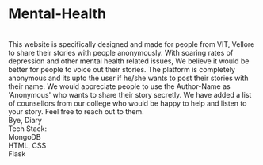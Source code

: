 # Mental-Health
<br>
This website is specifically designed and made for people from VIT, Vellore to share their stories with people anonymously. With soaring rates of depression and other mental health related issues, We believe it would be better for people to voice out their stories. The platform is completely anonymous and its upto the user if he/she wants to post their stories with their name. We would appreciate people to use the Author-Name as 'Anonymous' who wants to share their story secretly. We have added a list of counsellors from our college who would be happy to help and listen to your story. Feel free to reach out to them.
<br>
Bye, Diary
<br>
Tech Stack:<br>
MongoDB<br>
HTML, CSS<br>
Flask<br>
